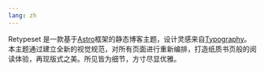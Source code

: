 ```yaml
---
lang: zh
---
```


Retypeset 是一款基于[Astro](https://astro.build/)框架的静态博客主题，设计灵感来自[Typography](https://astro-theme-typography.vercel.app/)。本主题通过建立全新的视觉规范，对所有页面进行重新编排，打造纸质书页般的阅读体验，再现版式之美。所见皆为细节，方寸尽显优雅。
